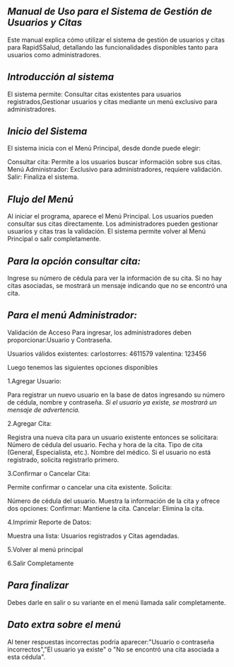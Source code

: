 ## *Manual de Uso para el Sistema de Gestión de Usuarios y Citas*
Este manual explica cómo utilizar el sistema de gestión de usuarios y citas para RapidSSalud, detallando las funcionalidades disponibles tanto para usuarios como administradores.

## *Introducción al sistema*
El sistema permite:
Consultar citas existentes para usuarios registrados,Gestionar usuarios y citas mediante un menú exclusivo para administradores.
## *Inicio del Sistema*
El sistema inicia con el Menú Principal, desde donde puede elegir:

Consultar cita: Permite a los usuarios buscar información sobre sus citas.
Menú Administrador: Exclusivo para administradores, requiere validación.
Salir: Finaliza el sistema.
## *Flujo del Menú*
Al iniciar el programa, aparece el Menú Principal.
Los usuarios pueden consultar sus citas directamente.
Los administradores pueden gestionar usuarios y citas tras la validación.
El sistema permite volver al Menú Principal o salir completamente.
## *Para la opción consultar cita:*
Ingrese su número de cédula para ver la información de su cita. Si no hay citas asociadas, se mostrará un mensaje indicando que no se encontró una cita.
## *Para el menú Administrador:*
Validación de Acceso
Para ingresar, los administradores deben proporcionar:Usuario y Contraseña.

Usuarios válidos existentes:
carlostorres: 4611579
valentina: 123456

Luego tenemos las siguientes opciones disponibles 

1.Agregar Usuario:

Para registrar un nuevo usuario en la base de datos ingresando su número de cédula, nombre y contraseña.
*Si el usuario ya existe, se mostrará un mensaje de advertencia.*

2.Agregar Cita:

Registra una nueva cita para un usuario existente entonces  se solicitara:
Número de cédula del usuario.
Fecha y hora de la cita.
Tipo de cita (General, Especialista, etc.).
Nombre del médico.
Si el usuario no está registrado, solicita registrarlo primero.

3.Confirmar o Cancelar Cita:

Permite confirmar o cancelar una cita existente. Solicita:

Número de cédula del usuario.
Muestra la información de la cita y ofrece dos opciones:
Confirmar: Mantiene la cita.
Cancelar: Elimina la cita.

4.Imprimir Reporte de Datos:

Muestra una lista:
Usuarios registrados y Citas agendadas.

5.Volver al menú principal

6.Salir Completamente

## *Para finalizar*
Debes darle en salir o su variante en el menú llamada salir completamente.

## *Dato extra sobre el menú*
Al tener respuestas incorrectas podría aparecer:"Usuario o contraseña incorrectos","El usuario ya existe" o "No se encontró una cita asociada a esta cédula".
